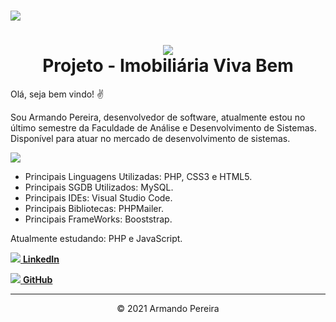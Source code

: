 <!-- CAPA OU LOGO -->
<h1>
<img src="https://ik.imagekit.io/mnbr5uwksus/ADSoftware/banner-ads_HKJ-B9hUel.jpg">
</h1>

<!-- DESCRIÇÃO -->
<center><h1>
<img rel="icon" src="https://ik.imagekit.io/mnbr5uwksus/Icons/icon_1GAtanMp0.png" type="image/gif"><br>
Projeto - Imobiliária Viva Bem 
</h1></center>

<p>Olá, seja bem vindo! ✌</p>

<p>Sou Armando Pereira, desenvolvedor de software, atualmente estou no último semestre da Faculdade de Análise e Desenvolvimento de Sistemas.<br>
Disponível para atuar no mercado de desenvolvimento de sistemas.</p>

<!-- BANNER -->
<img rel="icon" src="https://i.picasion.com/pic90/b1de5d555cc6f0f13949c586cad02b4a.gif" type="image/gif"><br>

<ul>
  <li>Principais Linguagens Utilizadas: PHP, CSS3 e HTML5.<br></li>
  <li>Principais SGDB Utilizados: MySQL.<br></li>
  <li>Principais IDEs: Visual Studio Code.</li>
  <li>Principais Bibliotecas: PHPMailer.</li>
  <li>Principais FrameWorks: Booststrap.</li>
</ul>

<p>Atualmente estudando: PHP e JavaScript.</p>

<!-- LinkedIn -->
<a href="www.linkedin.com/in/armando-víctor-pereira-2021"><img rel="icon" src="https://ik.imagekit.io/mnbr5uwksus/Icons/linkedin-16_HxYEL0Hyz.png" type="image/gif"> <b>LinkedIn</b></a>

<!-- GitHub -->
<a aling="center" href="https://github.com/Apvictor"><img rel="icon" src="https://ik.imagekit.io/mnbr5uwksus/Icons/github-azul-16_9qp9n_vdj.png" type="image/gif"> <b>GitHub</b></a>

<hr>
<center>&copy 2021 Armando Pereira </center>
